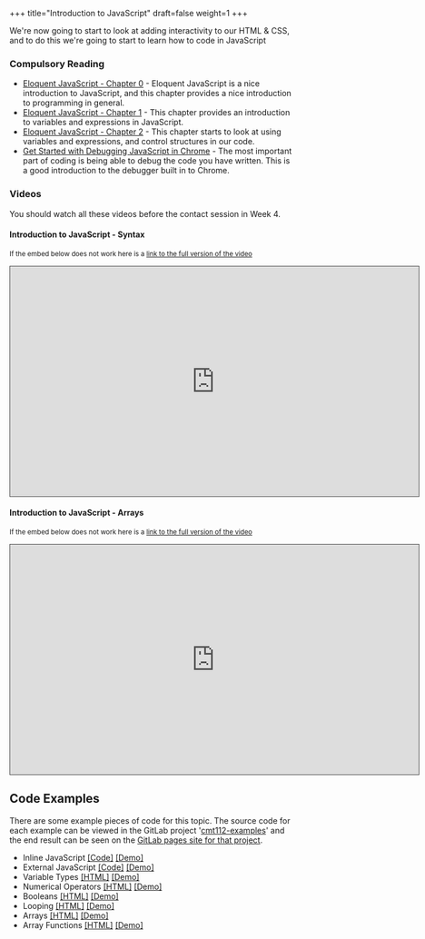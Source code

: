 +++
title="Introduction to JavaScript"
draft=false
weight=1
+++

We're now going to start to look at adding interactivity to our HTML & CSS, and to do this we're going to start to learn how to code in JavaScript

### Compulsory Reading

-   [Eloquent JavaScript - Chapter 0](http://eloquentjavascript.net/00_intro.html) - Eloquent JavaScript is a nice introduction to JavaScript, and this chapter provides a nice introduction to programming in general.
-   [Eloquent JavaScript - Chapter 1](http://eloquentjavascript.net/01_values.html) - This chapter provides an introduction to variables and expressions in JavaScript.
-   [Eloquent JavaScript - Chapter 2](http://eloquentjavascript.net/02_program_structure.html) - This chapter starts to look at using variables and expressions, and control structures in our code.
-   [Get Started with Debugging JavaScript in Chrome](https://developers.google.com/web/tools/chrome-devtools/javascript/) - The most important part of coding is being able to debug the code you have written. This is a good introduction to the debugger built in to Chrome.

### Videos

You should watch all these videos before the contact session in Week 4.

#### Introduction to JavaScript - Syntax

<p><small>If the embed below does not work here is a <a href="https://cardiff.cloud.panopto.eu/Panopto/Pages/Viewer.aspx?id=d5bc6723-16c7-4843-93bf-aacc014f6351" target="blank">link to the full version of the video</a></small></p>
<iframe src="https://cardiff.cloud.panopto.eu/Panopto/Pages/Embed.aspx?id=d5bc6723-16c7-4843-93bf-aacc014f6351&v=1" width="720" height="405" style="padding: 0px; border: 1px solid #464646;" frameborder="0" allowfullscreen allow="autoplay"></iframe>

#### Introduction to JavaScript - Arrays

<p><small>If the embed below does not work here is a <a href="https://cardiff.cloud.panopto.eu/Panopto/Pages/Viewer.aspx?id=8a2ffd65-ba3d-4988-ae82-aacc014f6400" target="blank">link to the full version of the video</a></small></p>
<iframe src="https://cardiff.cloud.panopto.eu/Panopto/Pages/Embed.aspx?id=8a2ffd65-ba3d-4988-ae82-aacc014f6400&v=1" width="720" height="405" style="padding: 0px; border: 1px solid #464646;" frameborder="0" allowfullscreen allow="autoplay"></iframe>

## Code Examples

There are some example pieces of code for this topic. The source code for each example can be viewed in the GitLab project '[cmt112-examples](https://gitlab.cs.cf.ac.uk/scm2mjc/cmt112-examples)' and the end result can be seen on the [GitLab pages site for that project](http://scm2mjc.pages.cs.cf.ac.uk/cmt112-examples/).

-   Inline JavaScript [[Code]](https://gitlab.cs.cf.ac.uk/scm2mjc/cmt112-examples/tree/master/2-1/inline-js) [[Demo]](http://scm2mjc.pages.cs.cf.ac.uk/cmt112-examples/2-1/inline-js/)
-   External JavaScript [[Code]](https://gitlab.cs.cf.ac.uk/scm2mjc/cmt112-examples/tree/master/2-1/external-js) [[Demo]](http://scm2mjc.pages.cs.cf.ac.uk/cmt112-examples/2-1/external-js/)
-   Variable Types [[HTML]](https://gitlab.cs.cf.ac.uk/scm2mjc/cmt112-examples/blob/master/2-1/basic-js/types.html) [[Demo]](http://scm2mjc.pages.cs.cf.ac.uk/cmt112-examples/2-1/basic-js/types.html)
-   Numerical Operators [[HTML]](https://gitlab.cs.cf.ac.uk/scm2mjc/cmt112-examples/blob/master/2-1/basic-js/numbers.html) [[Demo]](http://scm2mjc.pages.cs.cf.ac.uk/cmt112-examples/2-1/basic-js/numbers.html)
-   Booleans [[HTML]](https://gitlab.cs.cf.ac.uk/scm2mjc/cmt112-examples/blob/master/2-1/basic-js/booleans.html) [[Demo]](http://scm2mjc.pages.cs.cf.ac.uk/cmt112-examples/2-1/basic-js/booleans.html)
-   Looping [[HTML]](https://gitlab.cs.cf.ac.uk/scm2mjc/cmt112-examples/blob/master/2-1/basic-js/looping.html) [[Demo]](http://scm2mjc.pages.cs.cf.ac.uk/cmt112-examples/2-1/basic-js/looping.html)
-   Arrays [[HTML]](https://gitlab.cs.cf.ac.uk/scm2mjc/cmt112-examples/blob/master/2-1/basic-js/arrays.html) [[Demo]](http://scm2mjc.pages.cs.cf.ac.uk/cmt112-examples/2-1/basic-js/arrays.html)
-   Array Functions [[HTML]](https://gitlab.cs.cf.ac.uk/scm2mjc/cmt112-examples/blob/master/2-1/basic-js/array-functions.html) [[Demo]](http://scm2mjc.pages.cs.cf.ac.uk/cmt112-examples/2-1/basic-js/array-functions.html)
